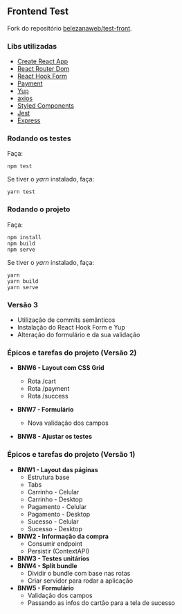 ## Frontend Test

Fork do repositório [belezanaweb/test-front](https://github.com/belezanaweb/test-front).

### Libs utilizadas

- [Create React App](https://github.com/facebook/create-react-app)
- [React Router Dom](https://reactrouter.com/web/guides/quick-start)
- [React Hook Form](https://react-hook-form.com/)
- [Payment](https://github.com/jessepollak/payment#readme)
- [Yup](https://github.com/jquense/yup)
- [axios](https://github.com/axios/axios)
- [Styled Components](https://github.com/styled-components/styled-components)
- [Jest](https://jestjs.io/)
- [Express](https://github.com/expressjs/express)

### Rodando os testes

Faça:

```
npm test
```

Se tiver o _yarn_ instalado, faça:

```
yarn test
```

### Rodando o projeto

Faça:

```
npm install
npm build
npm serve
```

Se tiver o _yarn_ instalado, faça:

```
yarn
yarn build
yarn serve
```

### Versão 3

- Utilização de commits semânticos
- Instalação do React Hook Form e Yup
- Alteração do formulário e da sua validação

### Épicos e tarefas do projeto (Versão 2)

- **BNW6 - Layout com CSS Grid**

  - Rota /cart
  - Rota /payment
  - Rota /success

- **BNW7 - Formulário**

  - Nova validação dos campos

- **BNW8 - Ajustar os testes**

### Épicos e tarefas do projeto (Versão 1)

- **BNW1 - Layout das páginas**
  - Estrutura base
  - Tabs
  - Carrinho - Celular
  - Carrinho - Desktop
  - Pagamento - Celular
  - Pagamento - Desktop
  - Sucesso - Celular
  - Sucesso - Desktop
- **BNW2 - Informação da compra**
  - Consumir endpoint
  - Persistir (ContextAPI)
- **BNW3 - Testes unitários**
- **BNW4 - Split bundle**
  - Dividir o bundle com base nas rotas
  - Criar servidor para rodar a aplicação
- **BNW5 - Formulário**
  - Validação dos campos
  - Passando as infos do cartão para a tela de sucesso
